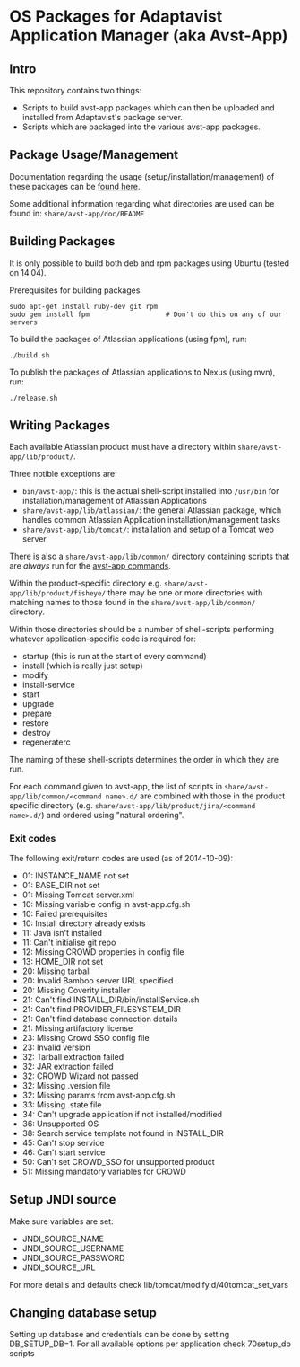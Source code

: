 OS Packages for Adaptavist Application Manager (aka Avst-App)
=============================================================

## Intro

This repository contains two things:

* Scripts to build avst-app packages which can then be uploaded and installed from Adaptavist's package server.
* Scripts which are packaged into the various avst-app packages.

## Package Usage/Management

Documentation regarding the usage (setup/installation/management) of these packages can be [found here](https://i.adaptavist.com/display/MAMA/AVST-APP+documentation).

Some additional information regarding what directories are used can be found in: `share/avst-app/doc/README`

## Building Packages

It is only possible to build both deb and rpm packages using Ubuntu (tested on 14.04).

Prerequisites for building packages:

    sudo apt-get install ruby-dev git rpm
    sudo gem install fpm                   # Don't do this on any of our servers

To build the packages of Atlassian applications (using fpm), run:

    ./build.sh

To publish the packages of Atlassian applications to Nexus (using mvn), run:

    ./release.sh

## Writing Packages

Each available Atlassian product must have a directory within `share/avst-app/lib/product/`.

Three notible exceptions are:

* `bin/avst-app/`: this is the actual shell-script installed into `/usr/bin` for installation/management of Atlassian Applications
* `share/avst-app/lib/atlassian/`: the general Atlassian package, which handles common Atlassian Application installation/management tasks
* `share/avst-app/lib/tomcat/`: installation and setup of a Tomcat web server

There is also a `share/avst-app/lib/common/` directory containing scripts that are *always* run for the [avst-app commands](https://i.adaptavist.com/display/MAMA/AVST-APP+documentation#AVST-APPdocumentation-Usage).

Within the product-specific directory e.g. `share/avst-app/lib/product/fisheye/` there may be one or more directories with matching names to
those found in the `share/avst-app/lib/common/` directory.

Within those directories should be a number of shell-scripts performing whatever application-specific code is required for:

 * startup (this is run at the start of every command)
 * install (which is really just setup)
 * modify
 * install-service
 * start
 * upgrade
 * prepare
 * restore
 * destroy
 * regeneraterc

The naming of these shell-scripts determines the order in which they are run.

For each command given to avst-app, the list of scripts in `share/avst-app/lib/common/<command name>.d/` are combined with those in
the product specific directory (e.g. `share/avst-app/lib/product/jira/<command name>.d/`) and ordered using "natural ordering".

### Exit codes

The following exit/return codes are used (as of 2014-10-09):

* 01: INSTANCE_NAME not set
* 01: BASE_DIR not set
* 01: Missing Tomcat server.xml
* 10: Missing variable config in avst-app.cfg.sh
* 10: Failed prerequisites
* 10: Install directory already exists
* 11: Java isn't installed
* 11: Can't initialise git repo
* 12: Missing CROWD properties in config file
* 13: HOME_DIR not set
* 20: Missing tarball
* 20: Invalid Bamboo server URL specified
* 20: Missing Coverity installer
* 21: Can't find INSTALL_DIR/bin/installService.sh
* 21: Can't find PROVIDER_FILESYSTEM_DIR
* 21: Can't find database connection details
* 21: Missing artifactory license
* 23: Missing Crowd SSO config file
* 23: Invalid version
* 32: Tarball extraction failed
* 32: JAR extraction failed
* 32: CROWD Wizard not passed
* 32: Missing .version file
* 32: Missing params from avst-app.cfg.sh
* 33: Missing .state file
* 34: Can't upgrade application if not installed/modified
* 36: Unsupported OS
* 38: Search service template not found in INSTALL_DIR
* 45: Can't stop service
* 46: Can't start service
* 50: Can't set CROWD_SSO for unsupported product
* 51: Missing mandatory variables for CROWD

## Setup JNDI source

Make sure variables are set:
* JNDI_SOURCE_NAME
* JNDI_SOURCE_USERNAME
* JNDI_SOURCE_PASSWORD
* JNDI_SOURCE_URL

For more details and defaults check lib/tomcat/modify.d/40tomcat_set_vars

## Changing database setup

Setting up database and credentials can be done by setting DB_SETUP_DB=1. For all available options per application check 70setup_db scripts


